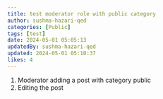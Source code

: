 ```yaml
---
title: test moderator role with public category
author: sushma-hazari-qed
categories: [Public]
tags: [test]
date: 2024-05-01 05:05:13 
updatedBy: sushma-hazari-qed
updated: 2024-05-01 05:10:37 
likes: 4
---
```


1. Moderator adding a post with category public
2. Editing the post